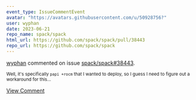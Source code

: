 ```yaml
---
event_type: IssueCommentEvent
avatar: "https://avatars.githubusercontent.com/u/50928756?"
user: wyphan
date: 2023-06-21
repo_name: spack/spack
html_url: https://github.com/spack/spack/pull/38443
repo_url: https://github.com/spack/spack
---
```


<a href='https://github.com/wyphan' target='_blank'>wyphan</a> commented on issue <a href='https://github.com/spack/spack/pull/38443' target='_blank'>spack/spack#38443</a>.

<small>Well, it's specifically `papi +rocm` that I wanted to deploy, so I guess I need to figure out a workaround for this...</small>

<a href='https://github.com/spack/spack/pull/38443' target='_blank'>View Comment</a>